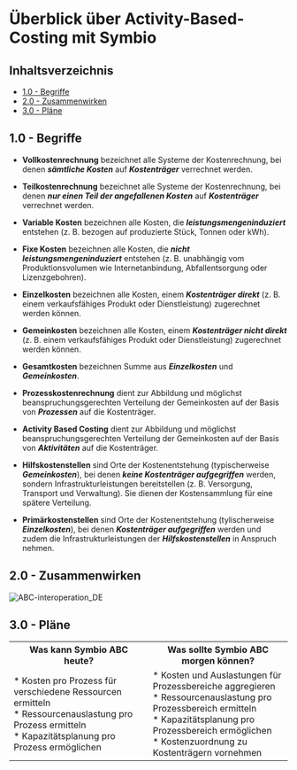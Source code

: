 # Überblick über Activity-Based-Costing mit Symbio

## Inhaltsverzeichnis
* [1.0 - Begriffe](#terms)
* [2.0 - Zusammenwirken](#interoperation)
* [3.0 - Pläne](#plans)

## <a name="terms">1.0 - Begriffe</a>
* **Vollkostenrechnung** bezeichnet alle Systeme der Kostenrechnung, bei denen ***sämtliche Kosten*** auf ***Kostenträger*** verrechnet werden.
* **Teilkostenrechnung** bezeichnet alle Systeme der Kostenrechnung, bei denen ***nur einen Teil der angefallenen  Kosten*** auf ***Kostenträger*** verrechnet werden.

* **Variable Kosten** bezeichnen alle Kosten, die ***leistungsmengeninduziert*** entstehen (z. B. bezogen auf produzierte Stück, Tonnen oder kWh).
* **Fixe Kosten** bezeichnen alle Kosten, die ***nicht leistungsmengeninduziert*** entstehen (z. B. unabhängig vom Produktionsvolumen wie Internetanbindung, Abfallentsorgung oder Lizenzgebohren).

* **Einzelkosten** bezeichnen alle Kosten, einem ***Kostenträger direkt*** (z. B. einem verkaufsfähiges Produkt oder Dienstleistung) zugerechnet werden können.
* **Gemeinkosten** bezeichnen alle Kosten, einem ***Kostenträger nicht direkt*** (z. B. einem verkaufsfähiges Produkt oder Dienstleistung) zugerechnet werden können.
* **Gesamtkosten** bezeichnen Summe aus ***Einzelkosten*** und ***Gemeinkosten***.

* **Prozesskostenrechnung** dient zur Abbildung und möglichst beanspruchungsgerechten Verteilung der Gemeinkosten auf der Basis von ***Prozessen*** auf die Kostenträger.
* **Activity Based Costing** dient zur Abbildung und möglichst beanspruchungsgerechten Verteilung der Gemeinkosten auf der Basis von ***Aktivitäten*** auf die Kostenträger.

* **Hilfskostenstellen** sind Orte der Kostenentstehung (typischerweise ***Gemeinkosten***), bei denen ***keine Kostenträger aufgegriffen*** werden, sondern Infrastrukturleistungen bereitstellen (z. B. Versorgung, Transport und Verwaltung). Sie dienen der Kostensammlung für eine spätere Verteilung.
* **Primärkostenstellen** sind Orte der Kostenentstehung (tylischerweise ***Einzelkosten***), bei denen ***Kostenträger aufgegriffen*** werden und zudem die Infrastrukturleistungen der ***Hilfskostenstellen*** in Anspruch nehmen.

## <a name="interoperation">2.0 - Zusammenwirken</a>

![ABC-interoperation_DE](media/ABC-interoperation_DE.png)

## <a name="plans">3.0 - Pläne</a>

<table>
<tr><th>Was kann Symbio ABC heute?</th><th>Was sollte Symbio ABC morgen können?</th></tr>
<tr>
<td>
* Kosten pro Prozess für verschiedene Ressourcen ermitteln<br/>
* Ressourcenauslastung pro Prozess ermitteln<br/>
* Kapazitätsplanung pro Prozess ermöglichen
</td>
<td>
* Kosten und Auslastungen für Prozessbereiche aggregieren <br/>
* Ressourcenauslastung pro Prozessbereich ermitteln<br/>
* Kapazitätsplanung pro Prozessbereich ermöglichen<br/>
* Kostenzuordnung zu Kostenträgern vornehmen

</td>
</tr>
</table>
